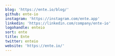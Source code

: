 ```yaml
---
blog: 'https://ente.io/blog/'
github: ente-io
instagram: 'https://instagram.com/ente.app'
linkedin: 'https://linkedin.com/company/ente-io'
logohandle: enteio
sort: ente
title: Ente
twitter: enteio
website: 'https://ente.io/'
---
```

